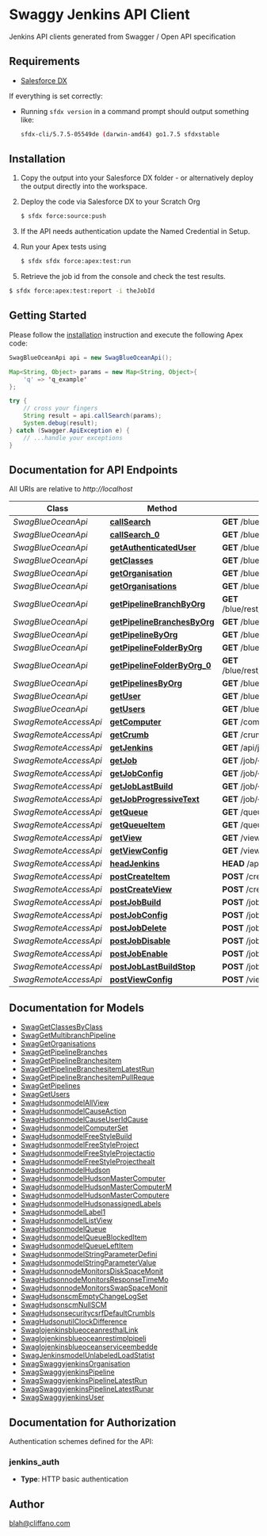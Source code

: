 # Swaggy Jenkins API Client

Jenkins API clients generated from Swagger / Open API specification

## Requirements

- [Salesforce DX](https://www.salesforce.com/products/platform/products/salesforce-dx/)


If everything is set correctly:

- Running `sfdx version` in a command prompt should output something like:

  ```bash
  sfdx-cli/5.7.5-05549de (darwin-amd64) go1.7.5 sfdxstable
  ```


## Installation

1. Copy the output into your Salesforce DX folder - or alternatively deploy the output directly into the workspace.
2. Deploy the code via Salesforce DX to your Scratch Org

   ```bash
   $ sfdx force:source:push
   ```
3. If the API needs authentication update the Named Credential in Setup.
4. Run your Apex tests using

    ```bash
    $ sfdx sfdx force:apex:test:run
    ```
5. Retrieve the job id from the console and check the test results.

  ```bash
  $ sfdx force:apex:test:report -i theJobId
  ```


## Getting Started

Please follow the [installation](#installation) instruction and execute the following Apex code:

```java
SwagBlueOceanApi api = new SwagBlueOceanApi();

Map<String, Object> params = new Map<String, Object>{
    'q' => 'q_example'
};

try {
    // cross your fingers
    String result = api.callSearch(params);
    System.debug(result);
} catch (Swagger.ApiException e) {
    // ...handle your exceptions
}
```

## Documentation for API Endpoints

All URIs are relative to *http://localhost*

Class | Method | HTTP request | Description
------------ | ------------- | ------------- | -------------
*SwagBlueOceanApi* | [**callSearch**](docs/SwagBlueOceanApi.md#callSearch) | **GET** /blue/rest/classes/ | 
*SwagBlueOceanApi* | [**callSearch_0**](docs/SwagBlueOceanApi.md#callSearch_0) | **GET** /blue/rest/search/ | 
*SwagBlueOceanApi* | [**getAuthenticatedUser**](docs/SwagBlueOceanApi.md#getAuthenticatedUser) | **GET** /blue/rest/organizations/{organisation}/user/ | 
*SwagBlueOceanApi* | [**getClasses**](docs/SwagBlueOceanApi.md#getClasses) | **GET** /blue/rest/classes/{class} | 
*SwagBlueOceanApi* | [**getOrganisation**](docs/SwagBlueOceanApi.md#getOrganisation) | **GET** /blue/rest/organizations/{organisation} | 
*SwagBlueOceanApi* | [**getOrganisations**](docs/SwagBlueOceanApi.md#getOrganisations) | **GET** /blue/rest/organizations/ | 
*SwagBlueOceanApi* | [**getPipelineBranchByOrg**](docs/SwagBlueOceanApi.md#getPipelineBranchByOrg) | **GET** /blue/rest/organizations/{organisation}/pipelines/{pipeline}/branches/{branch}/ | 
*SwagBlueOceanApi* | [**getPipelineBranchesByOrg**](docs/SwagBlueOceanApi.md#getPipelineBranchesByOrg) | **GET** /blue/rest/organizations/{organisation}/pipelines/{pipeline}/branches | 
*SwagBlueOceanApi* | [**getPipelineByOrg**](docs/SwagBlueOceanApi.md#getPipelineByOrg) | **GET** /blue/rest/organizations/{organisation}/pipelines/{pipeline} | 
*SwagBlueOceanApi* | [**getPipelineFolderByOrg**](docs/SwagBlueOceanApi.md#getPipelineFolderByOrg) | **GET** /blue/rest/organizations/{organisation}/pipelines/{folder}/ | 
*SwagBlueOceanApi* | [**getPipelineFolderByOrg_0**](docs/SwagBlueOceanApi.md#getPipelineFolderByOrg_0) | **GET** /blue/rest/organizations/{organisation}/pipelines/{folder}/pipelines/{pipeline} | 
*SwagBlueOceanApi* | [**getPipelinesByOrg**](docs/SwagBlueOceanApi.md#getPipelinesByOrg) | **GET** /blue/rest/organizations/{organisation}/pipelines/ | 
*SwagBlueOceanApi* | [**getUser**](docs/SwagBlueOceanApi.md#getUser) | **GET** /blue/rest/organizations/{organisation}/users/{user} | 
*SwagBlueOceanApi* | [**getUsers**](docs/SwagBlueOceanApi.md#getUsers) | **GET** /blue/rest/organizations/{organisation}/users/ | 
*SwagRemoteAccessApi* | [**getComputer**](docs/SwagRemoteAccessApi.md#getComputer) | **GET** /computer/api/json?depth&#x3D;1 | 
*SwagRemoteAccessApi* | [**getCrumb**](docs/SwagRemoteAccessApi.md#getCrumb) | **GET** /crumbIssuer/api/json | 
*SwagRemoteAccessApi* | [**getJenkins**](docs/SwagRemoteAccessApi.md#getJenkins) | **GET** /api/json | 
*SwagRemoteAccessApi* | [**getJob**](docs/SwagRemoteAccessApi.md#getJob) | **GET** /job/{name}/api/json | 
*SwagRemoteAccessApi* | [**getJobConfig**](docs/SwagRemoteAccessApi.md#getJobConfig) | **GET** /job/{name}/config.xml | 
*SwagRemoteAccessApi* | [**getJobLastBuild**](docs/SwagRemoteAccessApi.md#getJobLastBuild) | **GET** /job/{name}/lastBuild/api/json | 
*SwagRemoteAccessApi* | [**getJobProgressiveText**](docs/SwagRemoteAccessApi.md#getJobProgressiveText) | **GET** /job/{name}/{number}/logText/progressiveText | 
*SwagRemoteAccessApi* | [**getQueue**](docs/SwagRemoteAccessApi.md#getQueue) | **GET** /queue/api/json | 
*SwagRemoteAccessApi* | [**getQueueItem**](docs/SwagRemoteAccessApi.md#getQueueItem) | **GET** /queue/item/{number}/api/json | 
*SwagRemoteAccessApi* | [**getView**](docs/SwagRemoteAccessApi.md#getView) | **GET** /view/{name}/api/json | 
*SwagRemoteAccessApi* | [**getViewConfig**](docs/SwagRemoteAccessApi.md#getViewConfig) | **GET** /view/{name}/config.xml | 
*SwagRemoteAccessApi* | [**headJenkins**](docs/SwagRemoteAccessApi.md#headJenkins) | **HEAD** /api/json | 
*SwagRemoteAccessApi* | [**postCreateItem**](docs/SwagRemoteAccessApi.md#postCreateItem) | **POST** /createItem | 
*SwagRemoteAccessApi* | [**postCreateView**](docs/SwagRemoteAccessApi.md#postCreateView) | **POST** /createView | 
*SwagRemoteAccessApi* | [**postJobBuild**](docs/SwagRemoteAccessApi.md#postJobBuild) | **POST** /job/{name}/build | 
*SwagRemoteAccessApi* | [**postJobConfig**](docs/SwagRemoteAccessApi.md#postJobConfig) | **POST** /job/{name}/config.xml | 
*SwagRemoteAccessApi* | [**postJobDelete**](docs/SwagRemoteAccessApi.md#postJobDelete) | **POST** /job/{name}/doDelete | 
*SwagRemoteAccessApi* | [**postJobDisable**](docs/SwagRemoteAccessApi.md#postJobDisable) | **POST** /job/{name}/disable | 
*SwagRemoteAccessApi* | [**postJobEnable**](docs/SwagRemoteAccessApi.md#postJobEnable) | **POST** /job/{name}/enable | 
*SwagRemoteAccessApi* | [**postJobLastBuildStop**](docs/SwagRemoteAccessApi.md#postJobLastBuildStop) | **POST** /job/{name}/lastBuild/stop | 
*SwagRemoteAccessApi* | [**postViewConfig**](docs/SwagRemoteAccessApi.md#postViewConfig) | **POST** /view/{name}/config.xml | 


## Documentation for Models

 - [SwagGetClassesByClass](docs/SwagGetClassesByClass.md)
 - [SwagGetMultibranchPipeline](docs/SwagGetMultibranchPipeline.md)
 - [SwagGetOrganisations](docs/SwagGetOrganisations.md)
 - [SwagGetPipelineBranches](docs/SwagGetPipelineBranches.md)
 - [SwagGetPipelineBranchesitem](docs/SwagGetPipelineBranchesitem.md)
 - [SwagGetPipelineBranchesitemLatestRun](docs/SwagGetPipelineBranchesitemLatestRun.md)
 - [SwagGetPipelineBranchesitemPullReque](docs/SwagGetPipelineBranchesitemPullReque.md)
 - [SwagGetPipelines](docs/SwagGetPipelines.md)
 - [SwagGetUsers](docs/SwagGetUsers.md)
 - [SwagHudsonmodelAllView](docs/SwagHudsonmodelAllView.md)
 - [SwagHudsonmodelCauseAction](docs/SwagHudsonmodelCauseAction.md)
 - [SwagHudsonmodelCauseUserIdCause](docs/SwagHudsonmodelCauseUserIdCause.md)
 - [SwagHudsonmodelComputerSet](docs/SwagHudsonmodelComputerSet.md)
 - [SwagHudsonmodelFreeStyleBuild](docs/SwagHudsonmodelFreeStyleBuild.md)
 - [SwagHudsonmodelFreeStyleProject](docs/SwagHudsonmodelFreeStyleProject.md)
 - [SwagHudsonmodelFreeStyleProjectactio](docs/SwagHudsonmodelFreeStyleProjectactio.md)
 - [SwagHudsonmodelFreeStyleProjecthealt](docs/SwagHudsonmodelFreeStyleProjecthealt.md)
 - [SwagHudsonmodelHudson](docs/SwagHudsonmodelHudson.md)
 - [SwagHudsonmodelHudsonMasterComputer](docs/SwagHudsonmodelHudsonMasterComputer.md)
 - [SwagHudsonmodelHudsonMasterComputerM](docs/SwagHudsonmodelHudsonMasterComputerM.md)
 - [SwagHudsonmodelHudsonMasterComputere](docs/SwagHudsonmodelHudsonMasterComputere.md)
 - [SwagHudsonmodelHudsonassignedLabels](docs/SwagHudsonmodelHudsonassignedLabels.md)
 - [SwagHudsonmodelLabel1](docs/SwagHudsonmodelLabel1.md)
 - [SwagHudsonmodelListView](docs/SwagHudsonmodelListView.md)
 - [SwagHudsonmodelQueue](docs/SwagHudsonmodelQueue.md)
 - [SwagHudsonmodelQueueBlockedItem](docs/SwagHudsonmodelQueueBlockedItem.md)
 - [SwagHudsonmodelQueueLeftItem](docs/SwagHudsonmodelQueueLeftItem.md)
 - [SwagHudsonmodelStringParameterDefini](docs/SwagHudsonmodelStringParameterDefini.md)
 - [SwagHudsonmodelStringParameterValue](docs/SwagHudsonmodelStringParameterValue.md)
 - [SwagHudsonnodeMonitorsDiskSpaceMonit](docs/SwagHudsonnodeMonitorsDiskSpaceMonit.md)
 - [SwagHudsonnodeMonitorsResponseTimeMo](docs/SwagHudsonnodeMonitorsResponseTimeMo.md)
 - [SwagHudsonnodeMonitorsSwapSpaceMonit](docs/SwagHudsonnodeMonitorsSwapSpaceMonit.md)
 - [SwagHudsonscmEmptyChangeLogSet](docs/SwagHudsonscmEmptyChangeLogSet.md)
 - [SwagHudsonscmNullSCM](docs/SwagHudsonscmNullSCM.md)
 - [SwagHudsonsecuritycsrfDefaultCrumbIs](docs/SwagHudsonsecuritycsrfDefaultCrumbIs.md)
 - [SwagHudsonutilClockDifference](docs/SwagHudsonutilClockDifference.md)
 - [SwagIojenkinsblueoceanresthalLink](docs/SwagIojenkinsblueoceanresthalLink.md)
 - [SwagIojenkinsblueoceanrestimplpipeli](docs/SwagIojenkinsblueoceanrestimplpipeli.md)
 - [SwagIojenkinsblueoceanserviceembedde](docs/SwagIojenkinsblueoceanserviceembedde.md)
 - [SwagJenkinsmodelUnlabeledLoadStatist](docs/SwagJenkinsmodelUnlabeledLoadStatist.md)
 - [SwagSwaggyjenkinsOrganisation](docs/SwagSwaggyjenkinsOrganisation.md)
 - [SwagSwaggyjenkinsPipeline](docs/SwagSwaggyjenkinsPipeline.md)
 - [SwagSwaggyjenkinsPipelineLatestRun](docs/SwagSwaggyjenkinsPipelineLatestRun.md)
 - [SwagSwaggyjenkinsPipelineLatestRunar](docs/SwagSwaggyjenkinsPipelineLatestRunar.md)
 - [SwagSwaggyjenkinsUser](docs/SwagSwaggyjenkinsUser.md)


## Documentation for Authorization

Authentication schemes defined for the API:
### jenkins_auth

- **Type**: HTTP basic authentication


## Author

blah@cliffano.com

